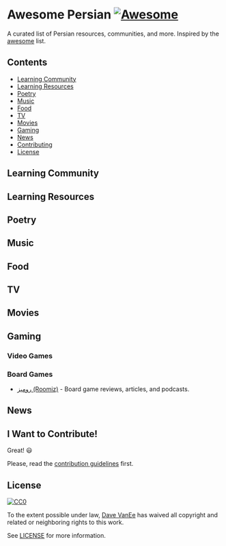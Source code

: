 # Awesome Persian [![Awesome](https://cdn.rawgit.com/sindresorhus/awesome/d7305f38d29fed78fa85652e3a63e154dd8e8829/media/badge.svg)](https://github.com/sindresorhus/awesome)

A curated list of Persian resources, communities, and more. Inspired by the [awesome](https://github.com/sindresorhus/awesome?1) list.

## Contents

- [Learning Community](#learning-community)
- [Learning Resources](#learning-resources)
- [Poetry](#poetry)
- [Music](#music)
- [Food](#food)
- [TV](#tv)
- [Movies](#movies)
- [Gaming](#gaming)
- [News](#news)
- [Contributing](#i-want-to-contribute)
- [License](#license)

## Learning Community

## Learning Resources

## Poetry

## Music

## Food

## TV

## Movies

## Gaming

### Video Games

### Board Games

- [رومیز (Roomiz)](http://roomizgames.ir/) - Board game reviews, articles, and podcasts.

## News

## I Want to Contribute!

Great! :smiley:

Please, read the [contribution guidelines](CONTRIBUTING.md) first.

## License

[![CC0](http://i.creativecommons.org/p/zero/1.0/88x31.png)](http://creativecommons.org/publicdomain/zero/1.0/)

To the extent possible under law, [Dave VanEe](https://twitter.com/davevanee) has waived all copyright and related or neighboring rights to this work.

See [LICENSE](LICENSE.md) for more information.
